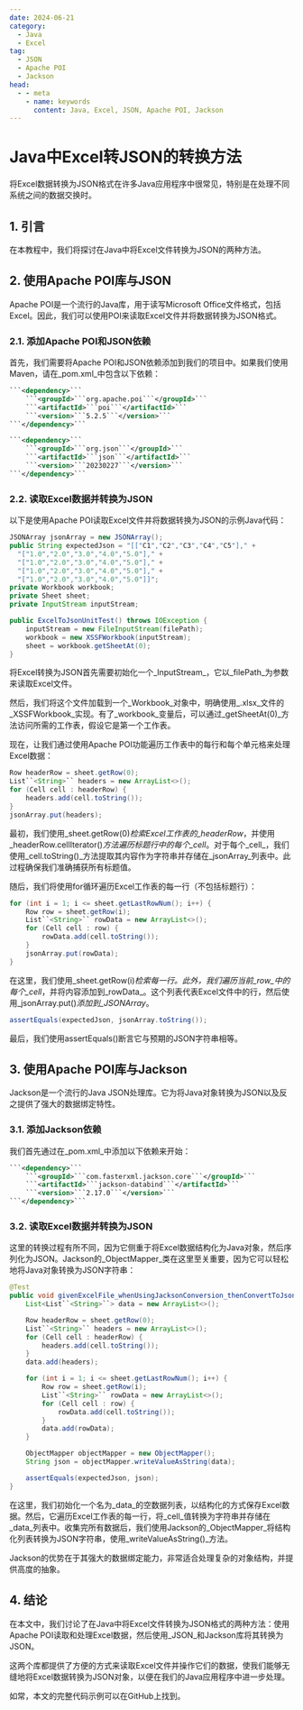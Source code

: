 ```yaml
---
date: 2024-06-21
category:
  - Java
  - Excel
tag:
  - JSON
  - Apache POI
  - Jackson
head:
  - - meta
    - name: keywords
      content: Java, Excel, JSON, Apache POI, Jackson
---
```


# Java中Excel转JSON的转换方法

将Excel数据转换为JSON格式在许多Java应用程序中很常见，特别是在处理不同系统之间的数据交换时。

## 1. 引言

在本教程中，我们将探讨在Java中将Excel文件转换为JSON的两种方法。

## 2. 使用Apache POI库与JSON

Apache POI是一个流行的Java库，用于读写Microsoft Office文件格式，包括Excel。因此，我们可以使用POI来读取Excel文件并将数据转换为JSON格式。

### 2.1. 添加Apache POI和JSON依赖

首先，我们需要将Apache POI和JSON依赖添加到我们的项目中。如果我们使用Maven，请在_pom.xml_中包含以下依赖：

```xml
```<dependency>```
    ```<groupId>```org.apache.poi```</groupId>```
    ```<artifactId>```poi```</artifactId>```
    ```<version>```5.2.5```</version>```
```</dependency>```
```

```xml
```<dependency>```
    ```<groupId>```org.json```</groupId>```
    ```<artifactId>```json```</artifactId>```
    ```<version>```20230227```</version>```
```</dependency>```
```

### 2.2. 读取Excel数据并转换为JSON

以下是使用Apache POI读取Excel文件并将数据转换为JSON的示例Java代码：

```java
JSONArray jsonArray = new JSONArray();
public String expectedJson = "[["C1","C2","C3","C4","C5"]," +
  "["1.0","2.0","3.0","4.0","5.0"]," +
  "["1.0","2.0","3.0","4.0","5.0"]," +
  "["1.0","2.0","3.0","4.0","5.0"]," +
  "["1.0","2.0","3.0","4.0","5.0"]]";
private Workbook workbook;
private Sheet sheet;
private InputStream inputStream;

public ExcelToJsonUnitTest() throws IOException {
    inputStream = new FileInputStream(filePath);
    workbook = new XSSFWorkbook(inputStream);
    sheet = workbook.getSheetAt(0);
}
```

将Excel转换为JSON首先需要初始化一个_InputStream_，它以_filePath_为参数来读取Excel文件。

然后，我们将这个文件加载到一个_Workbook_对象中，明确使用_.xlsx_文件的_XSSFWorkbook_实现。有了_workbook_变量后，可以通过_getSheetAt(0)_方法访问所需的工作表，假设它是第一个工作表。

现在，让我们通过使用Apache POI功能遍历工作表中的每行和每个单元格来处理Excel数据：

```java
Row headerRow = sheet.getRow(0);
List``<String>`` headers = new ArrayList<>();
for (Cell cell : headerRow) {
    headers.add(cell.toString());
}
jsonArray.put(headers);
```

最初，我们使用_sheet.getRow(0)_检索Excel工作表的_headerRow_，并使用_headerRow.cellIterator()_方法遍历标题行中的每个_cell_。对于每个_cell_，我们使用_cell.toString()_方法提取其内容作为字符串并存储在_jsonArray_列表中。此过程确保我们准确捕获所有标题值。

随后，我们将使用for循环遍历Excel工作表的每一行（不包括标题行）：

```java
for (int i = 1; i <= sheet.getLastRowNum(); i++) {
    Row row = sheet.getRow(i);
    List``<String>`` rowData = new ArrayList<>();
    for (Cell cell : row) {
        rowData.add(cell.toString());
    }
    jsonArray.put(rowData);
}
```

在这里，我们使用_sheet.getRow(i)_检索每一行。此外，我们遍历当前_row_中的每个_cell_，并将内容添加到_rowData_。这个列表代表Excel文件中的行，然后使用_jsonArray.put()_添加到_JSONArray_。

```java
assertEquals(expectedJson, jsonArray.toString());
```

最后，我们使用assertEquals()断言它与预期的JSON字符串相等。

## 3. 使用Apache POI库与Jackson

Jackson是一个流行的Java JSON处理库。它为将Java对象转换为JSON以及反之提供了强大的数据绑定特性。

### 3.1. 添加Jackson依赖

我们首先通过在_pom.xml_中添加以下依赖来开始：

```xml
```<dependency>```
    ```<groupId>```com.fasterxml.jackson.core```</groupId>```
    ```<artifactId>```jackson-databind```</artifactId>```
    ```<version>```2.17.0```</version>```
```</dependency>```
```

### 3.2. 读取Excel数据并转换为JSON

这里的转换过程有所不同，因为它侧重于将Excel数据结构化为Java对象，然后序列化为JSON。Jackson的_ObjectMapper_类在这里至关重要，因为它可以轻松地将Java对象转换为JSON字符串：

```java
@Test
public void givenExcelFile_whenUsingJacksonConversion_thenConvertToJson() throws JsonProcessingException {
    List<List``<String>``> data = new ArrayList<>();

    Row headerRow = sheet.getRow(0);
    List``<String>`` headers = new ArrayList<>();
    for (Cell cell : headerRow) {
        headers.add(cell.toString());
    }
    data.add(headers);

    for (int i = 1; i <= sheet.getLastRowNum(); i++) {
        Row row = sheet.getRow(i);
        List``<String>`` rowData = new ArrayList<>();
        for (Cell cell : row) {
            rowData.add(cell.toString());
        }
        data.add(rowData);
    }

    ObjectMapper objectMapper = new ObjectMapper();
    String json = objectMapper.writeValueAsString(data);

    assertEquals(expectedJson, json);
}
```

在这里，我们初始化一个名为_data_的空数据列表，以结构化的方式保存Excel数据。然后，它遍历Excel工作表的每一行，将_cell_值转换为字符串并存储在_data_列表中。收集完所有数据后，我们使用Jackson的_ObjectMapper_将结构化列表转换为JSON字符串，使用_writeValueAsString()_方法。

Jackson的优势在于其强大的数据绑定能力，非常适合处理复杂的对象结构，并提供高度的抽象。

## 4. 结论

在本文中，我们讨论了在Java中将Excel文件转换为JSON格式的两种方法：使用Apache POI读取和处理Excel数据，然后使用_JSON_和Jackson库将其转换为JSON。

这两个库都提供了方便的方式来读取Excel文件并操作它们的数据，使我们能够无缝地将Excel数据转换为JSON对象，以便在我们的Java应用程序中进一步处理。

如常，本文的完整代码示例可以在GitHub上找到。